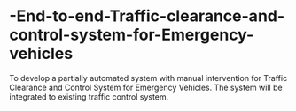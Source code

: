 # -End-to-end-Traffic-clearance-and-control-system-for-Emergency-vehicles
To develop a partially automated system with manual intervention for Traffic Clearance and Control System for Emergency Vehicles. The system will be integrated to existing traffic control system. 
